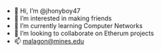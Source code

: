 - 👋 Hi, I’m @jhonyboy47
- 👀 I’m interested in making friends
- 🌱 I’m currently learning Computer Networks
- 💞️ I’m looking to collaborate on Etherum projects
- 📫 malagon@mines.edu

<!---
jhonyboy47/jhonyboy47 is a ✨ special ✨ repository because its `README.md` (this file) appears on your GitHub profile.
You can click the Preview link to take a look at your changes.
--->
